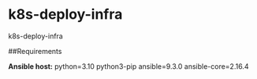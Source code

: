 # k8s-deploy-infra
k8s-deploy-infra


##Requirements

**Ansible host:**
python=3.10
python3-pip
ansible=9.3.0
ansible-core=2.16.4
